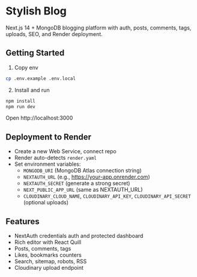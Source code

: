 # Stylish Blog

Next.js 14 + MongoDB blogging platform with auth, posts, comments, tags, uploads, SEO, and Render deployment.

## Getting Started

1. Copy env

```bash
cp .env.example .env.local
```

2. Install and run

```bash
npm install
npm run dev
```

Open http://localhost:3000

## Deployment to Render

- Create a new Web Service, connect repo
- Render auto-detects `render.yaml`
- Set environment variables:
  - `MONGODB_URI` (MongoDB Atlas connection string)
  - `NEXTAUTH_URL` (e.g., https://your-app.onrender.com)
  - `NEXTAUTH_SECRET` (generate a strong secret)
  - `NEXT_PUBLIC_APP_URL` (same as NEXTAUTH_URL)
  - `CLOUDINARY_CLOUD_NAME`, `CLOUDINARY_API_KEY`, `CLOUDINARY_API_SECRET` (optional uploads)

## Features

- NextAuth credentials auth and protected dashboard
- Rich editor with React Quill
- Posts, comments, tags
- Likes, bookmarks counters
- Search, sitemap, robots, RSS
- Cloudinary upload endpoint


